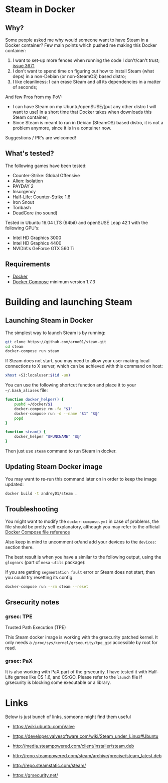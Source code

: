 # Steam in Docker

## Why?

Some people asked me why would someone want to have Steam in a Docker container?
Few main points which pushed me making this Docker container:

1. I want to set-up more fences when running the code I don't/can't trust; [issue 3671](https://github.com/valvesoftware/steam-for-linux/issues/3671)
2. I don't want to spend time on figuring out how to install Steam (what deps) in a non-Debian (or non-SteamOS) based distro;
3. I like cleanliness: I can erase Steam and all its dependencies in a matter of seconds;

And few Pros from my PoV:

- I can have Steam on my Ubuntu/openSUSE/[put any other distro I will want to use] in a short time that Docker takes when downloads this Steam container;
- Since Steam is meant to run in Debian (SteamOS) based distro, it is not a problem anymore, since it is in a container now.

Suggestions / PR's are welcomed!

## What's tested?

The following games have been tested:

- Counter-Strike: Global Offensive
- Alien: Isolation
- PAYDAY 2
- Insurgency
- Half-Life: Counter-Strike 1.6
- Iron Snout
- Toribash
- DeadCore (no sound)

Tested in Ubuntu 16.04 LTS (64bit) and openSUSE Leap 42.1
with the following GPU's:

- Intel HD Graphics 3000
- Intel HD Graphics 4400
- NVIDIA's GeForce GTX 560 Ti

## Requirements

- [Docker](https://www.docker.com/)
- [Docker Compose](https://docs.docker.com/compose/) minimum version 1.7.3

# Building and launching Steam

## Launching Steam in Docker

The simplest way to launch Steam is by running:

```sh
git clone https://github.com/arno01/steam.git
cd steam
docker-compose run steam
```

If Steam does not start, you may need to allow your user making local
connections to X server, which can be achieved with this command on host:

```sh
xhost +SI:localuser:$(id -un)
```

You can use the following shortcut function and place it to your `~/.bash_aliases` file:

```sh
function docker_helper() {
    pushd ~/docker/$1
    docker-compose rm -fa "$1"
    docker-compose run -d --name "$1" "$@"
    popd
}

function steam() {
    docker_helper "$FUNCNAME" "$@"
}
```

Then just use `steam` command to run Steam in docker.

## Updating Steam Docker image

You may want to re-run this command later on in order to keep the image updated:

```sh
docker build -t andrey01/steam .
```

## Troubleshooting

You might want to modify the `docker-compose.yml` in case of problems, the file should be pretty self explanatory, although you may refer to the official [Docker Compose file reference](https://docs.docker.com/compose/compose-file/)

Also keep in mind to uncomment or/and add your devices to the `devices:` section there.

The best result is when you have a similar to the following output, using the `glxgears` (part of `mesa-utils` package):

If you are getting `segmentation fault` error or Steam does not start, then you could try resetting its config:

```sh
docker-compose run --rm steam --reset
```

## Grsecurity notes

### grsec: TPE

Trusted Path Execution (TPE)

This Steam docker image is working with the grsecurity patched kernel.
It only needs a `/proc/sys/kernel/grsecurity/tpe_gid` accessible by root for read.


### grsec: PaX

It is also working with PaX part of the grsecurity.
I have tested it with Half-Life games like CS 1.6, and CS:GO.
Please refer to the `launch` file if grsecurity is blocking some executable or a library.


# Links

Below is just bunch of links, someone might find them useful

- https://wiki.ubuntu.com/Valve

- https://developer.valvesoftware.com/wiki/Steam_under_Linux#Ubuntu

- http://media.steampowered.com/client/installer/steam.deb

- http://repo.steampowered.com/steam/archive/precise/steam_latest.deb

- http://repo.steamstatic.com/steam/

- https://grsecurity.net/
